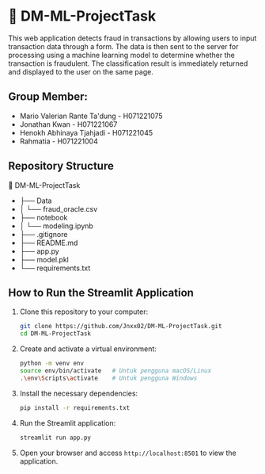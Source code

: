 # 🚗 DM-ML-ProjectTask
This web application detects fraud in transactions by allowing users to input transaction data through a form. The data is then sent to the server for processing using a machine learning model to determine whether the transaction is fraudulent. The classification result is immediately returned and displayed to the user on the same page.

## Group Member:
- Mario Valerian Rante Ta'dung - H071221075
- Jonathan Kwan - H071221067
- Henokh Abhinaya Tjahjadi - H071221045
- Rahmatia - H071221004

## Repository Structure
🚗 DM-ML-ProjectTask
- ├── Data
- │ └── fraud_oracle.csv
- ├── notebook
- │ └── modeling.ipynb
- ├── .gitignore
- ├── README.md
- ├── app.py
- ├── model.pkl
- └── requirements.txt

## How to Run the Streamlit Application
1. Clone this repository to your computer:
   ```bash
   git clone https://github.com/Jnxx02/DM-ML-ProjectTask.git
   cd DM-ML-ProjectTask
2. Create and activate a virtual environment:
   ```bash
   python -m venv env
   source env/bin/activate   # Untuk pengguna macOS/Linux
   .\env\Scripts\activate    # Untuk pengguna Windows
4. Install the necessary dependencies:
   ```bash
   pip install -r requirements.txt
5. Run the Streamlit application:
   ```bash
   streamlit run app.py
6. Open your browser and access `http://localhost:8501` to view the application.
